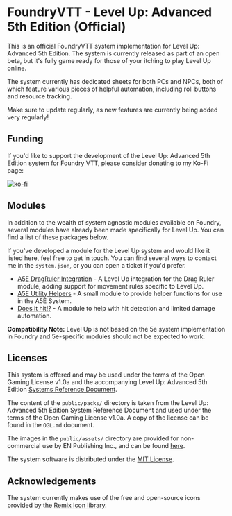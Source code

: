 # FoundryVTT - Level Up: Advanced 5th Edition (Official)

This is an official FoundryVTT system implementation for Level Up: Advanced 5th Edition. The system is currently released as part of an open beta, but it's fully game ready for those of your itching to play Level Up online.

The system currently has dedicated sheets for both PCs and NPCs, both of which feature various pieces of helpful automation, including roll buttons and resource tracking.

Make sure to update regularly, as new features are currently being added very regularly!

## Funding

If you'd like to support the development of the Level Up: Advanced 5th Edition system for Foundry VTT, please consider donating to my Ko-Fi page:

[![ko-fi](https://ko-fi.com/img/githubbutton_sm.svg)](https://ko-fi.com/S6S76EJJP)

## Modules

In addition to the wealth of system agnostic modules available on Foundry, several modules have already been made specifically for Level Up. You can find a list of these packages below.

If you've developed a module for the Level Up system and would like it listed here, feel free to get in touch. You can find several ways to contact me in the `system.json`, or you can open a ticket if you'd prefer.

- [A5E DragRuler Integration](https://github.com/NekroDarkmoon/a5edragruler) - A Level Up integration for the Drag Ruler module, adding support for movement rules specific to Level Up.
- [A5E Utility Helpers](https://github.com/NekroDarkmoon/a5e-utility-helpers) - A small module to provide helper functions for use in the A5E System.
- [Does it hit!?](https://github.com/NekroDarkmoon/does-it-hit-a5e) - A module to help with hit detection and limited damage automation.

**Compatibility Note:** Level Up is not based on the 5e system implementation in Foundry and 5e-specific modules should not be expected to work.

## Licenses

This system is offered and may be used under the terms of the Open Gaming License v1.0a and the accompanying
Level Up: Advanced 5th Edition [Systems Reference Document](https://www.levelup5e.com/system-reference-document).

The content of the `public/packs/` directory is taken from the Level Up: Advanced 5th Edition System Reference Document and used under the terms of the Open Gaming License v1.0a. A copy of the license can be found in the `OGL.md` document.

The images in the `public/assets/` directory are provided for non-commercial use by EN Publishing Inc., and can be found [here](https://www.enworld.org/newsimages/lu_monstrous_menagerie_tokens.zip).

The system software is distributed under the [MIT License](https://mit-license.org/).

## Acknowledgements

The system currently makes use of the free and open-source icons provided by the [Remix Icon library](https://remixicon.com/#editor).
